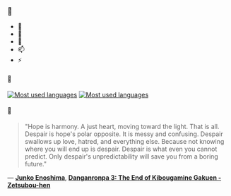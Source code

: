 ### 👋

- 🔭
- 🌱
- 💬
- 📫
- ⚡

#### 🧏

[![Most used languages](https://github-readme-stats-aynah.vercel.app/api/top-langs/?username=aynh&theme=solarized-dark&langs_count=6&layout=compact&hide_title=true)](https://github.com/anuraghazra/github-readme-stats#gh-dark-mode-only)
[![Most used languages](https://github-readme-stats-aynah.vercel.app/api/top-langs/?username=aynh&theme=solarized-light&langs_count=6&layout=compact&hide_title=true)](https://github.com/anuraghazra/github-readme-stats#gh-light-mode-only)

#### 💬

> "Hope is harmony. A just heart, moving toward the light. That is all. Despair is hope's polar opposite. It is messy and confusing. Despair swallows up love, hatred, and everything else. Because not knowing where you will end up is despair. Despair is what even you cannot predict. Only despair's unpredictability will save you from a boring future."

&mdash; [**Junko Enoshima**](https://myanimelist.net/character.php?q=Junko%20Enoshima&cat=character), [**Danganronpa 3: The End of Kibougamine Gakuen - Zetsubou-hen**](https://myanimelist.net/search/all?q=Danganronpa%203%3A%20The%20End%20of%20Kibougamine%20Gakuen%20-%20Zetsubou-hen&cat=all)
